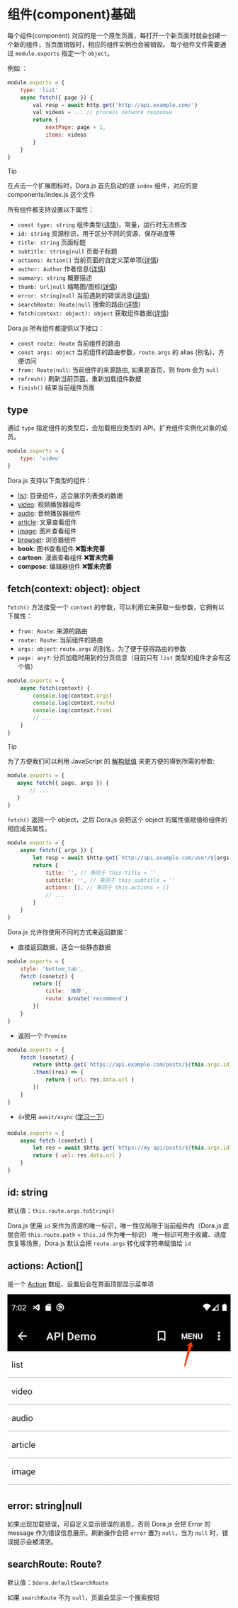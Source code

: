 # 组件(component)基础

每个组件(component) 对应的是一个原生页面，每打开一个新页面时就会创建一个新的组件，当页面销毁时，相应的组件实例也会被销毁。
每个组件文件需要通过 `module.exports` 指定一个 `object`。

例如 ：
```javascript
module.exports = {
    type: 'list'
    async fetch({ page }) {
        val resp = await http.get('http://api.example.com/')
        val videos = ... // process network response
        return {
            nextPage: page + 1,
            items: videos
        }
    }
}
```
> [!TIP]
> 在点击一个扩展图标时，Dora.js 首先启动的是 `index` 组件，对应的是 components/index.js 这个文件

<!-- 
> [!TIP]
> 下面的“自动继承”的意思是这些属性值可以从点击时的列表条目属性继承下来，比如你是从一个 `title` 为 'Hello World' 的列表条目点击进入这个组件的，那么这个组件的 `title` 在初始化时候就会设置为 'Hello World'。"n/a" 表示列表条目没有这个属性，无法继承。 -->

所有组件都支持设置以下属性：
 - `const type: string` 组件类型([详情](#type))，常量，运行时无法修改
 - `id: string` 资源标识，用于区分不同的资源、保存进度等
 - `title: string` 页面标题
 - `subtitle: string|null` 页面子标题
 - `actions: Action[]` 当前页面的自定义菜单项([详情](#actions-action))
 - `author: Author` 作者信息([详情](api/struct#author))
 - `summary: string` 概要描述
 - `thumb: Url|null` 缩略图/图标([详情](api/struct#url))
 - `error: string|null` 当前遇到的错误消息([详情](#error-stringnull))
 - `searchRoute: Route|null` 搜索的路由([详情](#searchroute-route))
 - `fetch(context: object): object` 获取组件数据([详情](#fetchcontext-object-object))
 
Dora.js 所有组件都提供以下接口：
  - `const route: Route` 当前组件的路由
  - `const args: object` 当前组件的路由参数，`route.args` 的 alias (别名)，方便访问
  - `from: Route|null`: 当前组件的来源路由, 如果是首页，则 from 会为 `null`
  - `refresh()` 刷新当前页面，重新加载组件数据
  - `finish()` 结束当前组件页面

## type

通过 `type` 指定组件的类型后，会加载相应类型的 API，扩充组件实例化对象的成员。
```javascript
module.exports = {
    type: 'video'
}
```
Dora.js 支持以下类型的组件：
 - [list](/component/list): 目录组件，适合展示列表类的数据
 - [video](/component/video): 视频播放器组件
 - [audio](/component/audio): 音频播放器组件
 - [article](/component/article): 文章查看组件
 - [image](/component/image): 图片查看组件
 - [browser](/component/browser): 浏览器组件
 - __book__: 图书查看组件 **❌暂未完善**
 - __cartoon__: 漫画查看组件 **❌暂未完善**
 - __compose__: 编辑器组件 **❌暂未完善**


## fetch(context: object): object

`fetch()` 方法接受一个 `context` 的参数，可以利用它来获取一些参数，它拥有以下属性：
 - `from: Route`: 来源的路由
 - `route: Route`: 当前组件的路由
 - `args: object`: `route.args` 的别名，为了便于获得路由的参数
 - `page: any?`: 分页加载时用到的分页信息（目前只有 `list` 类型的组件才会有这个值）
```javascript
module.exports = {
    async fetch(context) {
        console.log(context.args)
        console.log(context.route)
        console.log(context.from)
        // ...
    }
}
```
> [!TIP]
> 为了方便我们可以利用 JavaScript 的 [解构赋值](https://developer.mozilla.org/zh-CN/docs/Web/JavaScript/Reference/Operators/Destructuring_assignment#%E8%A7%A3%E6%9E%84%E5%AF%B9%E8%B1%A1) 来更方便的得到所需的参数:
> ```javascript
> module.exports = {
>    async fetch({ page, args }) {
>        // ...
>    }
> }
>```

`fetch()` 返回一个 object，之后 Dora.js 会把这个 object 的属性值赋值给组件的相应成员属性。

```javascript
module.exports = {
    async fetch({ args }) {
        let resp = await $http.get(`http://api.example.com/user/${args.uid}`)
        return {
            title: '', // 等同于 this.title = ''
            subtitle: '', // 等同于 this.subtitle = ''
            actions: [], // 等同于 this.actions = []
            // ...
        }
    }
}
```
Dora.js 允许你使用不同的方式来返回数据：
 - 直接返回数据，适合一些静态数据

```javascript
module.exports = {
    style: 'bottom_tab',
    fetch (conetxt) {
        return [{
            title: '推荐',
            route: $route('recommend')
        }]
    }
}
```
 - 返回一个 `Promise`
```javascript
module.exports = {
    fetch (conetxt) {
        return $http.get(`https://api.example.com/posts/${this.args.id}`)
        .then((res) => {
            return { url: res.data.url }
        })
    }
}
```

 - 👍使用 `await/async` ([学习一下](https://javascript.info/async-await))
```javascript
module.exports = {
    async fetch (conetxt) {
        let res = await $http.get(`https://my-api/posts/${this.args.id}`)
        return { url: res.data.url }
    }
}
```

## id: string

默认值：`this.route.args.toString()`

Dora.js 使用 `id` 来作为资源的唯一标识，唯一性仅局限于当前组件内（Dora.js 底层会把 `this.route.path` + `this.id` 作为唯一标识）
唯一标识可用于收藏、进度恢复等场景，Dora.js 默认会把 `route.args` 转化成字符串赋值给 `id`

## actions: Action[]

是一个 [Action](api/struct#action) 数组，设置后会在界面顶部显示菜单项

![actions](../_media/actions.png)

## error: string|null

如果出现加载错误，可自定义显示错误的消息，否则 Dora.js 会把 Error 的 message 作为错误信息展示。刷新操作会把 `error` 置为 `null`，当为 `null` 时，错误提示会被清空。

## searchRoute: Route?

默认值：`$dora.defaultSearchRoute`

如果 `searchRoute` 不为 `null`，页面会显示一个搜索按钮
